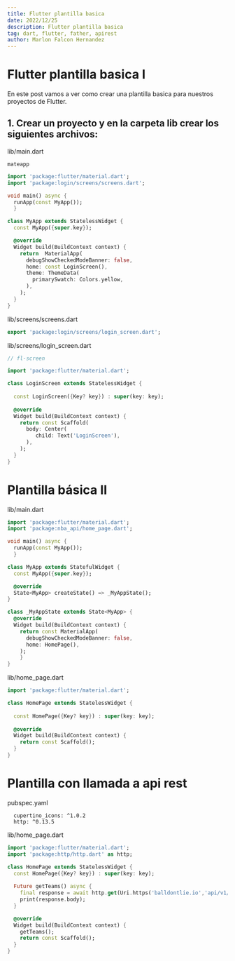 ```yaml
---
title: Flutter plantilla basica
date: 2022/12/25
description: Flutter plantilla basica
tag: dart, flutter, father, apirest
author: Marlon Falcon Hernandez
---
```


# Flutter plantilla basica I

En este post vamos a ver como crear una plantilla basica para nuestros proyectos de Flutter.

## 1. Crear un proyecto y en la carpeta lib crear los siguientes archivos:

lib/main.dart
```
mateapp
```

```dart
import 'package:flutter/material.dart';
import 'package:login/screens/screens.dart';

void main() async { 
  runApp(const MyApp());
  }

class MyApp extends StatelessWidget {
  const MyApp({super.key});

  @override
  Widget build(BuildContext context) {
    return  MaterialApp(
      debugShowCheckedModeBanner: false,
      home: const LoginScreen(),
      theme: ThemeData(
        primarySwatch: Colors.yellow,
      ),
    );
  }
}
```

lib/screens/screens.dart
```dart
export 'package:login/screens/login_screen.dart';
```

lib/screens/login_screen.dart
```dart
// fl-screen

import 'package:flutter/material.dart';

class LoginScreen extends StatelessWidget {
   
  const LoginScreen({Key? key}) : super(key: key);
  
  @override
  Widget build(BuildContext context) {
    return const Scaffold(
      body: Center(
         child: Text('LoginScreen'),
      ),
    );
  }
}
```


# Plantilla básica II

lib/main.dart

```dart
import 'package:flutter/material.dart';
import 'package:nba_api/home_page.dart';

void main() async { 
  runApp(const MyApp());
  }

class MyApp extends StatefulWidget {
  const MyApp({super.key});

  @override
  State<MyApp> createState() => _MyAppState();
}

class _MyAppState extends State<MyApp> {
  @override
  Widget build(BuildContext context) {
    return const MaterialApp(
      debugShowCheckedModeBanner: false,
      home: HomePage(),
    );
    }
}
```

lib/home_page.dart
```dart
import 'package:flutter/material.dart';

class HomePage extends StatelessWidget {
   
  const HomePage({Key? key}) : super(key: key);
  
  @override
  Widget build(BuildContext context) {
    return const Scaffold();
  }
}
```

# Plantilla con llamada a api rest

pubspec.yaml
```
  cupertino_icons: ^1.0.2
  http: ^0.13.5
```


lib/home_page.dart

```dart
import 'package:flutter/material.dart';
import 'package:http/http.dart' as http;

class HomePage extends StatelessWidget {
  const HomePage({Key? key}) : super(key: key);
  
  Future getTeams() async {
    final response = await http.get(Uri.https('balldontlie.io','api/v1/teams'));
    print(response.body);
  }

  @override
  Widget build(BuildContext context) {
    getTeams();
    return const Scaffold();
  }
}
```

